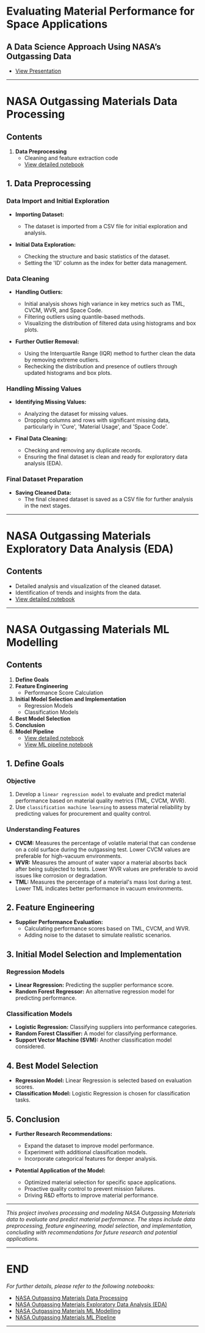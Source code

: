# **Evaluating Material Performance for Space Applications**
## **A Data Science Approach Using NASA’s Outgassing Data**

- [View Presentation](./Evaluating_Material_Performance_for_Space_Applications.pptx)
---

# **NASA Outgassing Materials Data Processing**
## Contents

1. **Data Preprocessing**
    - Cleaning and feature extraction code
    - [View detailed notebook](./NASA_Outgassing_Materials_Data_Processing.ipynb)

## **1. Data Preprocessing**

### Data Import and Initial Exploration

- **Importing Dataset:**
    - The dataset is imported from a CSV file for initial exploration and analysis.

- **Initial Data Exploration:**
    - Checking the structure and basic statistics of the dataset.
    - Setting the 'ID' column as the index for better data management.

### Data Cleaning

- **Handling Outliers:**
    - Initial analysis shows high variance in key metrics such as TML, CVCM, WVR, and Space Code.
    - Filtering outliers using quantile-based methods.
    - Visualizing the distribution of filtered data using histograms and box plots.

- **Further Outlier Removal:**
    - Using the Interquartile Range (IQR) method to further clean the data by removing extreme outliers.
    - Rechecking the distribution and presence of outliers through updated histograms and box plots.

### Handling Missing Values

- **Identifying Missing Values:**
    - Analyzing the dataset for missing values.
    - Dropping columns and rows with significant missing data, particularly in 'Cure', 'Material Usage', and 'Space Code'.

- **Final Data Cleaning:**
    - Checking and removing any duplicate records.
    - Ensuring the final dataset is clean and ready for exploratory data analysis (EDA).

### Final Dataset Preparation

- **Saving Cleaned Data:**
    - The final cleaned dataset is saved as a CSV file for further analysis in the next stages.

---

# **NASA Outgassing Materials Exploratory Data Analysis (EDA)**

## Contents

- Detailed analysis and visualization of the cleaned dataset.
- Identification of trends and insights from the data.
- [View detailed notebook](./NASA_Outgassing_Materials_EDA.ipynb)

---

# **NASA Outgassing Materials ML Modelling**

## Contents

1. **Define Goals**
2. **Feature Engineering**
    - Performance Score Calculation
3. **Initial Model Selection and Implementation**
    - Regression Models
    - Classification Models
4. **Best Model Selection**
5. **Conclusion**
6. **Model Pipeline**
    - [View detailed notebook](./NASA_Outgassing_Materials_ML_Modelling.ipynb)
    - [View ML pipeline notebook](./NASA_Outgassing_Materials_ML_Pipeline.ipynb)

## **1. Define Goals**

### Objective

1. Develop a `linear regression model` to evaluate and predict material performance based on material quality metrics (TML, CVCM, WVR).
2. Use `classification machine learning` to assess material reliability by predicting values for procurement and quality control.

### Understanding Features

- **CVCM:** Measures the percentage of volatile material that can condense on a cold surface during the outgassing test. Lower CVCM values are preferable for high-vacuum environments.
- **WVR:** Measures the amount of water vapor a material absorbs back after being subjected to tests. Lower WVR values are preferable to avoid issues like corrosion or degradation.
- **TML:** Measures the percentage of a material's mass lost during a test. Lower TML indicates better performance in vacuum environments.

## **2. Feature Engineering**

- **Supplier Performance Evaluation:**
    - Calculating performance scores based on TML, CVCM, and WVR.
    - Adding noise to the dataset to simulate realistic scenarios.

## **3. Initial Model Selection and Implementation**

### Regression Models

- **Linear Regression:** Predicting the supplier performance score.
- **Random Forest Regressor:** An alternative regression model for predicting performance.

### Classification Models

- **Logistic Regression:** Classifying suppliers into performance categories.
- **Random Forest Classifier:** A model for classifying performance.
- **Support Vector Machine (SVM):** Another classification model considered.

## **4. Best Model Selection**

- **Regression Model:** Linear Regression is selected based on evaluation scores.
- **Classification Model:** Logistic Regression is chosen for classification tasks.

## **5. Conclusion**

- **Further Research Recommendations:**
    - Expand the dataset to improve model performance.
    - Experiment with additional classification models.
    - Incorporate categorical features for deeper analysis.

- **Potential Application of the Model:**
    - Optimized material selection for specific space applications.
    - Proactive quality control to prevent mission failures.
    - Driving R&D efforts to improve material performance.

---

*This project involves processing and modeling NASA Outgassing Materials data to evaluate and predict material performance. The steps include data preprocessing, feature engineering, model selection, and implementation, concluding with recommendations for future research and potential applications.*

---

# END

*For further details, please refer to the following notebooks:*
- [NASA Outgassing Materials Data Processing](./NASA_Outgassing_Materials_Data_Processing.ipynb)
- [NASA Outgassing Materials Exploratory Data Analysis (EDA)](./NASA_Outgassing_Materials_EDA.ipynb)
- [NASA Outgassing Materials ML Modelling](./NASA_Outgassing_Materials_ML_Modelling.ipynb)
- [NASA Outgassing Materials ML Pipeline](./NASA_Outgassing_Materials_ML_Pipeline.ipynb)

---
